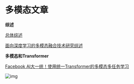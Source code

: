 # 多模态文章

**综述**

[总体综述](https://zhuanlan.zhihu.com/p/142455144)

[面向深度学习的多模态融合技术研究综述](https://zhuanlan.zhihu.com/p/133990245)

**多模态和Transformer**

[Facebook AI大一统！使用统一Transformer的多模态多任务学习](https://zhuanlan.zhihu.com/p/354199290)

![img](https://raw.githubusercontent.com/jiutiananshu/Picture/master/img/multimodel_transformer.jpg)